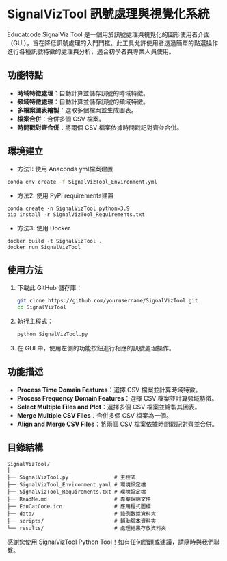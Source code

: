 # SignalVizTool 訊號處理與視覺化系統

Educatcode SignalViz Tool 是一個用於訊號處理與視覺化的圖形使用者介面（GUI），旨在降低訊號處理的入門門檻。此工具允許使用者透過簡單的點選操作進行各種訊號特徵的處理與分析，適合初學者與專業人員使用。

## 功能特點

- **時域特徵處理**：自動計算並儲存訊號的時域特徵。
- **頻域特徵處理**：自動計算並儲存訊號的頻域特徵。
- **多檔案圖表繪製**：選取多個檔案並生成圖表。
- **檔案合併**：合併多個 CSV 檔案。
- **時間戳對齊合併**：將兩個 CSV 檔案依據時間戳記對齊並合併。

## 環境建立

- 方法1: 使用 Anaconda yml檔案建置
```bash =
conda env create -f SignalVizTool_Environment.yml
```

- 方法2: 使用 PyPI requirements建置
```bash=
conda create -n SignalVizTool python=3.9
pip install -r SignalVizTool_Requirements.txt
```

- 方法3: 使用 Docker
```bash=
docker build -t SignalVizTool .
docker run SignalVizTool
```


## 使用方法

1. 下載此 GitHub 儲存庫：

    ```bash
    git clone https://github.com/yourusername/SignalVizTool.git
    cd SignalVizTool
    ```

2. 執行主程式：

    ```bash
    python SignalVizTool.py
    ```

3. 在 GUI 中，使用左側的功能按鈕進行相應的訊號處理操作。

## 功能描述

- **Process Time Domain Features**：選擇 CSV 檔案並計算時域特徵。
- **Process Frequency Domain Features**：選擇 CSV 檔案並計算頻域特徵。
- **Select Multiple Files and Plot**：選擇多個 CSV 檔案並繪製其圖表。
- **Merge Multiple CSV Files**：合併多個 CSV 檔案為一個。
- **Align and Merge CSV Files**：將兩個 CSV 檔案依據時間戳記對齊並合併。

## 目錄結構

```
SignalVizTool/
│
├── SignalVizTool.py               # 主程式
├── SignalVizTool_Environment.yaml # 環境設定檔
├── SignalVizTool_Requirements.txt # 環境設定檔
├── ReadMe.md                      # 專案說明文件
├── EduCatCode.ico                 # 應用程式圖標
├── data/                          # 範例數據資料夾
├── scripts/                       # 輔助腳本資料夾
└── results/                       # 處理結果存放資料夾
```



感謝您使用 SignalVizTool Python Tool！如有任何問題或建議，請隨時與我們聯繫。
